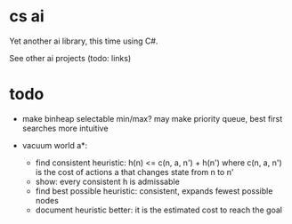 # cs ai

Yet another ai library, this time using C#.

See other ai projects (todo: links)

# todo

- make binheap selectable min/max? may make priority queue, best first searches more intuitive

- vacuum world a*:
    - find consistent heuristic: h(n) <= c(n, a, n') + h(n') where
        c(n, a, n') is the cost of actions a that changes state from n to n'
    - show: every consistent h is admissable
    - find best possible heuristic: consistent, expands fewest possible nodes
    - document heuristic better: it is the estimated cost to reach the goal